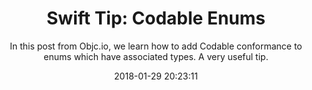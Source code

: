 ---
title: "Swift Tip: Codable Enums"
subtitle: "In this post from Objc.io, we learn how to add Codable conformance to enums which have associated types. A very useful tip."
tags: ["enums","codable"]
link: "https://www.objc.io/blog/2018/01/23/codable-enums/?utm_campaign=Revue%20newsletter&utm_medium=Swift%20Weekly%20Newsletter%20Issue%20104&utm_source=Swift%20Weekly"
date: "2018-01-29 20:23:11"
---